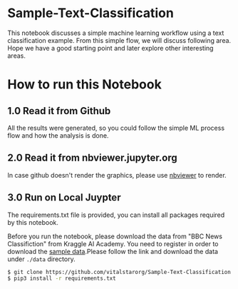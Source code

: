 # Sample-Text-Classification
This notebook discusses a simple machine learning workflow using a text classification example. From this simple flow, we will discuss following area. Hope we have a good starting point and later explore other interesting areas.

# How to run this Notebook
## 1.0 Read it from Github
All the results were generated, so you could follow the simple ML process flow and how the analysis is done.

## 2.0 Read it from nbviewer.jupyter.org
In case github doesn't render the graphics, please use [nbviewer](https://nbviewer.jupyter.org/github/vitalstarorg/Sample-Text-Classification/blob/main/Sample-Text-Classification.ipynb) to render.

## 3.0 Run on Local Juypter
The requirements.txt file is provided, you can install all packages required by this notebook.

Before you run the notebook, please download the data from "BBC News Classifiction" from Kraggle AI Academy. You need to register in order to download the [sample data](https://www.kaggle.com/c/learn-ai-bbc/data).Please follow the link and download the data under `./data` directory.

```bash
$ git clone https://github.com/vitalstarorg/Sample-Text-Classification.git
$ pip3 install -r requirements.txt
```
